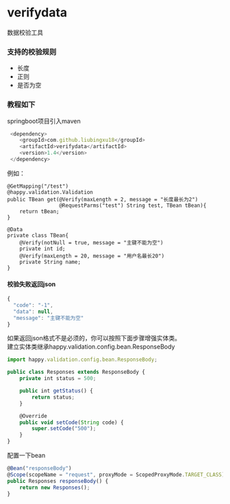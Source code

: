 # verifydata
数据校验工具
### 支持的校验规则

- 长度
- 正则
- 是否为空

### 教程如下

springboot项目引入maven  
```javascript
 <dependency>
    <groupId>com.github.liubingxu18</groupId>
    <artifactId>verifydata</artifactId>
    <version>1.4</version>
 </dependency>
```
例如：

    @GetMapping("/test")
    @happy.validation.Validation
    public TBean get(@Verify(maxLength = 2, message = "长度最长为2") 
                     @RequestParms("test") String test, TBean tBean){
        return tBean;
    }

    @Data
    private class TBean{
        @Verify(notNull = true, message = "主键不能为空")
        private int id;
        @Verify(maxLength = 20, message = "用户名最长20")
        private String name;
    }

#### 校验失败返回json
```javascript
{
  "code": "-1",
  "data": null,
  "message": "主键不能为空"
}
```  
如果返回json格式不是必须的，你可以按照下面步骤增强实体类。   
建立实体类继承happy.validation.config.bean.ResponseBody   
```javascript
import happy.validation.config.bean.ResponseBody;

public class Responses extends ResponseBody {
    private int status = 500;

    public int getStatus() {
        return status;
    }

    @Override
    public void setCode(String code) {
        super.setCode("500");
    }
}
```
配置一下bean
```javascript
@Bean("responseBody")
@Scope(scopeName = "request", proxyMode = ScopedProxyMode.TARGET_CLASS)
public Responses responseBody() {
    return new Responses();
}
```

